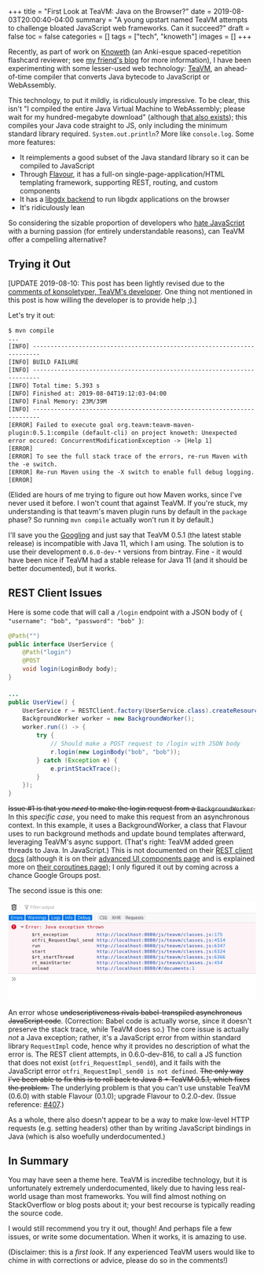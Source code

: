 +++
title = "First Look at TeaVM: Java on the Browser?"
date = 2019-08-03T20:00:40-04:00
summary =  "A young upstart named TeaVM attempts to challenge bloated JavaScript web frameworks. Can it succeed?"
draft = false
toc = false
categories = []
tags = ["tech", "knoweth"]
images = []
+++

Recently, as part of work on [Knoweth][knoweth github] (an Anki-esque spaced-repetition flashcard reviewer; see [my friend's blog][kunal redesign post] for more information), I have been experimenting with some lesser-used web technology: [TeaVM][teavm homepage], an ahead-of-time compiler that converts Java bytecode to JavaScript or WebAssembly.

This technology, to put it mildly, is ridiculously impressive. To be clear, this isn't "I compiled the entire Java Virtual Machine to WebAssembly; please wait for my hundred-megabyte download" (although [that also exists][cheerpj]); this compiles your Java code straight to JS, only including the minimum standard library required. `System.out.println`? More like `console.log`. Some more features:

- It reimplements a good subset of the Java standard library so it can be compiled to JavaScript
- Through [Flavour][flavour], it has a full-on single-page-application/HTML templating framework, supporting REST, routing, and custom components
- It has a [libgdx backend][libgdx] to run libgdx applications on the browser
- It's ridiculously lean

So considering the sizable proportion of developers who [hate JavaScript][cancer] with a burning passion (for entirely understandable reasons), can TeaVM offer a compelling alternative?

## Trying it Out

[UPDATE 2019-08-10: This post has been lightly revised due to the [comments of konsoletyper, TeaVM's developer](https://www.reddit.com/r/java/comments/cm3oh9/first_look_at_teavm_java_on_the_browser/ew3fksr/). One thing not mentioned in this post is how willing the developer is to provide help ;).]

Let's try it out:

```
$ mvn compile
...
[INFO] ------------------------------------------------------------------------
[INFO] BUILD FAILURE
[INFO] ------------------------------------------------------------------------
[INFO] Total time: 5.393 s
[INFO] Finished at: 2019-08-04T19:12:03-04:00
[INFO] Final Memory: 23M/39M
[INFO] ------------------------------------------------------------------------
[ERROR] Failed to execute goal org.teavm:teavm-maven-plugin:0.5.1:compile (default-cli) on project knoweth: Unexpected error occured: ConcurrentModificationException -> [Help 1]
[ERROR]
[ERROR] To see the full stack trace of the errors, re-run Maven with the -e switch.
[ERROR] Re-run Maven using the -X switch to enable full debug logging.
[ERROR]
```

(Elided are hours of me trying to figure out how Maven works, since I've never used it before. I won't count that against TeaVM. If you're stuck, my understanding is that teavm's maven plugin runs by default in the `package` phase? So running `mvn compile` actually won't run it by default.)

I'll save you the [Googling](https://github.com/konsoletyper/teavm/issues/363) and just say that TeaVM 0.5.1 (the latest stable release) is incompatible with Java 11, which I am using. The solution is to use their development `0.6.0-dev-*` versions from bintray. Fine - it would have been nice if TeaVM had a stable release for Java 11 (and it should be better documented), but it works.

## REST Client Issues

Here is some code that will call a `/login` endpoint with a JSON body of `{ "username": "bob", "password": "bob" }`:

```java
@Path("")
public interface UserService {
    @Path("login")
    @POST
    void login(LoginBody body);
}

...
public UserView() {
    UserService r = RESTClient.factory(UserService.class).createResource("");
    BackgroundWorker worker = new BackgroundWorker();
    worker.run(() -> {
        try {
            // Should make a POST request to /login with JSON body
            r.login(new LoginBody("bob", "bob"));
        } catch (Exception e) {
            e.printStackTrace();
        }
    });
}
```

~~Issue #1 is that you _need_ to make the login request from a `BackgroundWorker`.~~ In this _specific case_, you need to make this request from an asynchronous context. In this example, it uses a BackgroundWorker, a class that Flavour uses to run background methods and update bound templates afterward, leveraging TeaVM's async support. (That's right: TeaVM added green threads to Java. In JavaScript.) This is not documented on their [REST client docs][] (although it is on their [advanced UI components page][] and is explained more on [their coroutines page](http://teavm.org/docs/runtime/coroutines.html)); I only figured it out by coming across a chance Google Groups post.

The second issue is this one:

![fetch request fails with Java exception thrown](/images/2019-07-22-knoweth-teavm-first-look/java-exception-thrown.png)

An error whose ~~undescriptiveness rivals babel-transpiled asynchronous JavaScript code~~. (Correction: Babel code is actually worse, since it doesn't preserve the stack trace, while TeaVM does so.) The core issue is actually _not_ a Java exception; rather, it's a JavaScript error from within standard library `RequestImpl` code, hence why it provides no description of what the error is. The REST client attempts, in 0.6.0-dev-816, to call a JS function that does not exist (`otfri_RequestImpl_send0`), and it fails with the JavaScript error `otfri_RequestImpl_send0 is not defined`. ~~The only way I've been able to fix this is to roll back to Java 8 + TeaVM 0.5.1, which fixes the problem.~~ The underlying problem is that you can't use unstable TeaVM (0.6.0) with stable Flavour (0.1.0); upgrade Flavour to 0.2.0-dev. (Issue reference: [#407](https://github.com/konsoletyper/teavm/issues/407).)

As a whole, there also doesn't appear to be a way to make low-level HTTP requests (e.g. setting headers) other than by writing JavaScript bindings in Java (which is also woefully underdocumented.)

## In Summary

You may have seen a theme here. TeaVM is incredibe technology, but it is unfortunately extremely underdocumented, likely due to having less real-world usage than most frameworks. You will find almost nothing on StackOverflow or blog posts about it; your best recourse is typically reading the source code.

I would still recommend you try it out, though! And perhaps file a few issues, or write some documentation. When it works, it is amazing to use.

(Disclaimer: this is a _first look_. If any experienced TeaVM users would like to chime in with corrections or advice, please do so in the comments!)

[knoweth github]: https://github.com/knoweth/knoweth
[kunal redesign post]: https://insensitive.co/posts/2019/03/anki-redesign-and-development-part-1/
[teavm homepage]: http://teavm.org
[cheerpj]: https://www.leaningtech.com/cheerpj/
[flavour]: http://teavm.org/docs/flavour/templates.html
[libgdx]: https://stackoverflow.com/questions/42466164/how-i-deploy-my-libgdx-project-to-html-js-using-teavm
[cancer]: https://www.semitwist.com/mirror/node-js-is-cancer.html
[rest client docs]: http://teavm.org/docs/flavour/rest-client.html
[advanced ui components page]: http://teavm.org/docs/flavour/advanced-ui-components.html
